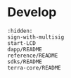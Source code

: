 # Develop

```{toctree}
:hidden:
sign-with-multisig
start-LCD
dapp/README
reference/README
sdks/README
terra-core/README
```
